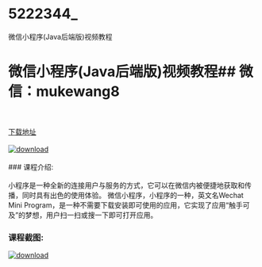 # 5222344_
微信小程序(Java后端版)视频教程
# 微信小程序(Java后端版)视频教程## 微信：mukewang8
<br/></br>[下载地址](http://www.36tz.cn/article/5222344 "下载地址")
<br/></br>[![download](http://36tz.cn/muke_img/2022_01_1-15-300x217.png "下载地址")](http://www.36tz.cn/article/5222344 "下载地址")
<br/></br>### 课程介绍:<br/></br>小程序是一种全新的连接用户与服务的方式，它可以在微信内被便捷地获取和传播，同时具有出色的使用体验。 微信小程序，小程序的一种，英文名Wechat Mini Program，是一种不需要下载安装即可使用的应用，它实现了应用“触手可及”的梦想，用户扫一扫或搜一下即可打开应用。

### 课程截图:
[![download](http://36tz.cn/muke_img/2022_01_2-12.png "下载地址")](http://www.36tz.cn/article/5222344 "下载地址")
